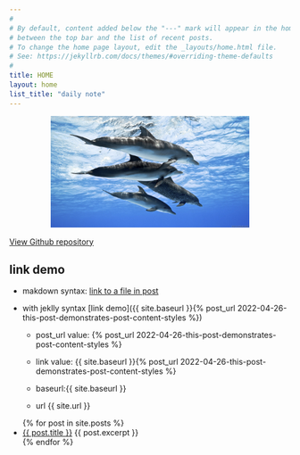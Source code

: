 ```yaml
---
#
# By default, content added below the "---" mark will appear in the home page
# between the top bar and the list of recent posts.
# To change the home page layout, edit the _layouts/home.html file.
# See: https://jekyllrb.com/docs/themes/#overriding-theme-defaults
#
title: HOME
layout: home
list_title: "daily note"
---
```


<p align=center>
<img height=200 style="float:none" src="./assets/images/dophin.jpg" /></p>

[View Github repository](https://github.com/jeffatoptics/jeff-minima)

## link demo

- makdown syntax: [link to a file in post](./_posts/2022-04-26-this-post-demonstrates-post-content-styles.md)


-  with jeklly syntax [link demo]({{ site.baseurl }}{% post_url 2022-04-26-this-post-demonstrates-post-content-styles %})

    - post_url value: {% post_url 2022-04-26-this-post-demonstrates-post-content-styles %}

    - link value: {{ site.baseurl }}{% post_url 2022-04-26-this-post-demonstrates-post-content-styles %}

    - baseurl:{{ site.baseurl }}

    - url {{ site.url }}


 
<ul>
  {% for post in site.posts %}
    <li>
      <a href="{{ site.baseurl }}{{ post.url }}">{{ post.title }}</a>
      {{ post.excerpt }}
    </li>
  {% endfor %}
</ul> 


